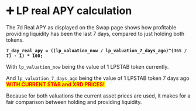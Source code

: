 # ➕ LP real APY calculation

The 7d Real APY as displayed on the Swap page shows how profitable providing liquidity has been the last 7 days, compared to just holding both tokens.

<pre class="language-javascript"><code class="lang-javascript"><strong>7_day_real_apy = ((lp_valuation_now / lp_valuation_7_days_ago)^(365 / 7) - 1) * 100;
</strong></code></pre>

With `lp_valuation_now` being the value of 1 LPSTAB token currently.

And `lp_valuation_7_days_ago` being the value of 1 LPSTAB token 7 days ago <mark style="color:red;">**WITH CURRENT STAB and XRD PRICES!**</mark>

Because for both valuations the current asset prices are used, it makes for a fair comparison between holding and providing liquidity.
